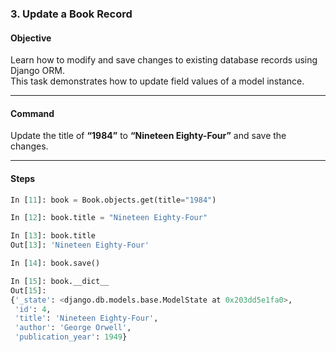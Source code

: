 ### **3. Update a Book Record**



#### **Objective**
Learn how to modify and save changes to existing database records using Django ORM.  
This task demonstrates how to update field values of a model instance.

---

#### **Command**
Update the title of **“1984”** to **“Nineteen Eighty-Four”** and save the changes.

---

#### **Steps**

```python
In [11]: book = Book.objects.get(title="1984")

In [12]: book.title = "Nineteen Eighty-Four"

In [13]: book.title
Out[13]: 'Nineteen Eighty-Four'

In [14]: book.save()

In [15]: book.__dict__
Out[15]:
{'_state': <django.db.models.base.ModelState at 0x203dd5e1fa0>,
 'id': 4,
 'title': 'Nineteen Eighty-Four',
 'author': 'George Orwell',
 'publication_year': 1949}
